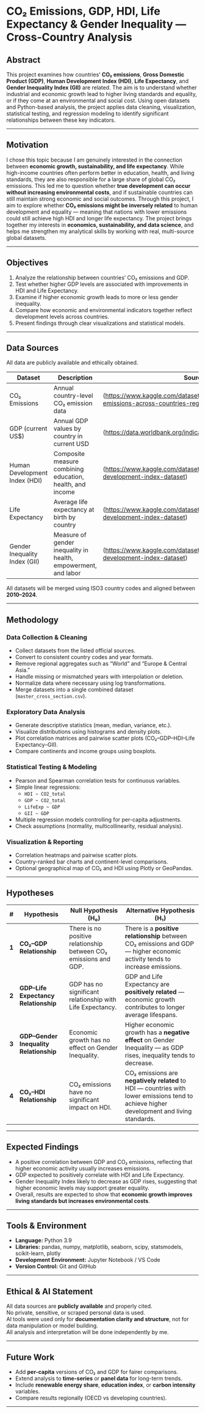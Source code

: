 # CO₂ Emissions, GDP, HDI, Life Expectancy & Gender Inequality — Cross-Country Analysis

## Abstract
This project examines how countries’ **CO₂ emissions**, **Gross Domestic Product (GDP)**, **Human Development Index (HDI)**, **Life Expectancy**, and **Gender Inequality Index (GII)** are related. The aim is to understand whether industrial and economic growth lead to higher living standards and equality, or if they come at an environmental and social cost. Using open datasets and Python-based analysis, the project applies data cleaning, visualization, statistical testing, and regression modeling to identify significant relationships between these key indicators.

---

## Motivation
I chose this topic because I am genuinely interested in the connection between **economic growth, sustainability, and life expectancy**. While high-income countries often perform better in education, health, and living standards, they are also responsible for a large share of global CO₂ emissions. This led me to question whether **true development can occur without increasing environmental costs**, and if sustainable countries can still maintain strong economic and social outcomes. Through this project, I aim to explore whether **CO₂ emissions might be inversely related** to human development and equality — meaning that nations with lower emissions could still achieve high HDI and longer life expectancy. The project brings together my interests in **economics, sustainability, and data science**, and helps me strengthen my analytical skills by working with real, multi-source global datasets.


---

## Objectives
1. Analyze the relationship between countries’ CO₂ emissions and GDP.  
2. Test whether higher GDP levels are associated with improvements in HDI and Life Expectancy.  
3. Examine if higher economic growth leads to more or less gender inequality.  
4. Compare how economic and environmental indicators together reflect development levels across countries.  
5. Present findings through clear visualizations and statistical models.

---

## Data Sources
All data are publicly available and ethically obtained.

| Dataset | Description | Source |
|----------|--------------|--------|
| CO₂ Emissions | Annual country-level CO₂ emission data | (https://www.kaggle.com/datasets/shreyanshdangi/co-emissions-across-countries-regions-and-sectors) |
| GDP (current US$) | Annual GDP values by country in current USD | (https://data.worldbank.org/indicator/NY.GDP.MKTP.CD) |
| Human Development Index (HDI) | Composite measure combining education, health, and income | (https://www.kaggle.com/datasets/iamsouravbanerjee/human-development-index-dataset) |
| Life Expectancy | Average life expectancy at birth by country | (https://www.kaggle.com/datasets/iamsouravbanerjee/human-development-index-dataset) |
| Gender Inequality Index (GII) | Measure of gender inequality in health, empowerment, and labor | (https://www.kaggle.com/datasets/iamsouravbanerjee/human-development-index-dataset)   | 

All datasets will be merged using ISO3 country codes and aligned between **2010–2024**.

---

## Methodology

### Data Collection & Cleaning
- Collect datasets from the listed official sources.  
- Convert to consistent country codes and year formats.  
- Remove regional aggregates such as “World” and “Europe & Central Asia.”  
- Handle missing or mismatched years with interpolation or deletion.  
- Normalize data where necessary using log transformations.  
- Merge datasets into a single combined dataset (`master_cross_section.csv`).

### Exploratory Data Analysis
- Generate descriptive statistics (mean, median, variance, etc.).  
- Visualize distributions using histograms and density plots.  
- Plot correlation matrices and pairwise scatter plots (CO₂–GDP–HDI–Life Expectancy–GII).  
- Compare continents and income groups using boxplots.

### Statistical Testing & Modeling
- Pearson and Spearman correlation tests for continuous variables.  
- Simple linear regressions:
  - `HDI ~ CO2_total`
  - `GDP ~ CO2_total`
  - `LifeExp ~ GDP`
  - `GII ~ GDP`
- Multiple regression models controlling for per-capita adjustments.  
- Check assumptions (normality, multicollinearity, residual analysis).

### Visualization & Reporting
- Correlation heatmaps and pairwise scatter plots.  
- Country-ranked bar charts and continent-level comparisons.  
- Optional geographical map of CO₂ and HDI using Plotly or GeoPandas.

---

## Hypotheses

| # | Hypothesis | Null Hypothesis (H₀) | Alternative Hypothesis (H₁) |
|---|-------------|-----------------------|-----------------------------|
| **1** | **CO₂–GDP Relationship** | There is no positive relationship between CO₂ emissions and GDP. | There is a **positive relationship** between CO₂ emissions and GDP — higher economic activity tends to increase emissions. |
| **2** | **GDP–Life Expectancy Relationship** | GDP has no significant relationship with Life Expectancy. | GDP and Life Expectancy are **positively related** — economic growth contributes to longer average lifespans. |
| **3** | **GDP–Gender Inequality Relationship** | Economic growth has no effect on Gender Inequality. | Higher economic growth has a **negative effect** on Gender Inequality — as GDP rises, inequality tends to decrease. |
| **4** | **CO₂–HDI Relationship** | CO₂ emissions have no significant impact on HDI. | CO₂ emissions are **negatively related** to HDI — countries with lower emissions tend to achieve higher development and living standards. |

---

## Expected Findings
- A positive correlation between GDP and CO₂ emissions, reflecting that higher economic activity usually increases emissions.  
- GDP expected to positively correlate with HDI and Life Expectancy.  
- Gender Inequality Index likely to decrease as GDP rises, suggesting that higher economic levels may support greater equality.  
- Overall, results are expected to show that **economic growth improves living standards but increases environmental costs**.

---

## Tools & Environment
- **Language:** Python 3.9  
- **Libraries:** pandas, numpy, matplotlib, seaborn, scipy, statsmodels, scikit-learn, plotly  
- **Development Environment:** Jupyter Notebook / VS Code  
- **Version Control:** Git and GitHub  

---

## Ethical & AI Statement
All data sources are **publicly available** and properly cited.  
No private, sensitive, or scraped personal data is used.  
AI tools were used only for **documentation clarity and structure**, not for data manipulation or model building.  
All analysis and interpretation will be done independently by me.

---

## Future Work
- Add **per-capita** versions of CO₂ and GDP for fairer comparisons.  
- Extend analysis to **time-series** or **panel data** for long-term trends.  
- Include **renewable energy share**, **education index**, or **carbon intensity** variables.  
- Compare results regionally (OECD vs developing countries).
  
---
